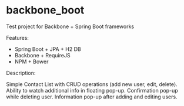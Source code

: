 # backbone_boot
Test project for Backbone + Spring Boot frameworks 

Features:

* Spring Boot + JPA + H2 DB
* Backbone + RequireJS
* NPM + Bower

Description:

Simple Contact List with CRUD operations (add new user, edit, delete).
Ability to watch additional info in floating pop-up.
Confirmation pop-up while deleting user.
Information pop-up after adding and editing users.
